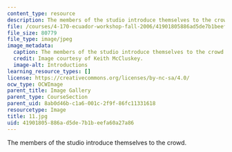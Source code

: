 ```yaml
---
content_type: resource
description: The members of the studio introduce themselves to the crowd.
file: /courses/4-170-ecuador-workshop-fall-2006/41901805886ad5de7b1beefa60a27a86_11.jpg
file_size: 80779
file_type: image/jpeg
image_metadata:
  caption: The members of the studio introduce themselves to the crowd.
  credit: Image courtesy of Keith McCluskey.
  image-alt: Introductions
learning_resource_types: []
license: https://creativecommons.org/licenses/by-nc-sa/4.0/
ocw_type: OCWImage
parent_title: Image Gallery
parent_type: CourseSection
parent_uid: 8ab0d46b-c1a6-001c-2f9f-86fc11331618
resourcetype: Image
title: 11.jpg
uid: 41901805-886a-d5de-7b1b-eefa60a27a86
---
```

The members of the studio introduce themselves to the crowd.